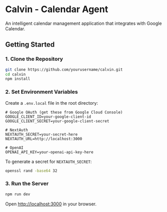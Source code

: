 # Calvin - Calendar Agent

An intelligent calendar management application that integrates with Google Calendar.

## Getting Started

### 1. Clone the Repository

```bash
git clone https://github.com/yourusername/calvin.git
cd calvin
npm install
```

### 2. Set Environment Variables

Create a `.env.local` file in the root directory:

```env
# Google OAuth (get these from Google Cloud Console)
GOOGLE_CLIENT_ID=your-google-client-id
GOOGLE_CLIENT_SECRET=your-google-client-secret

# NextAuth
NEXTAUTH_SECRET=your-secret-here
NEXTAUTH_URL=http://localhost:3000

# OpenAI
OPENAI_API_KEY=your-openai-api-key-here
```

To generate a secret for `NEXTAUTH_SECRET`:

```bash
openssl rand -base64 32
```

### 3. Run the Server

```bash
npm run dev
```

Open [http://localhost:3000](http://localhost:3000) in your browser.
